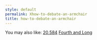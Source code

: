 ```yaml
---
style: default
permalink: Xhow-to-debate-an-armchair
title: how-to-debate-an-armchair
---
```

You may also like:
[20,584](http://scp-wiki.net/20-584)
[Fourth and Long](http://scp-wiki.net/fourth-and-long)